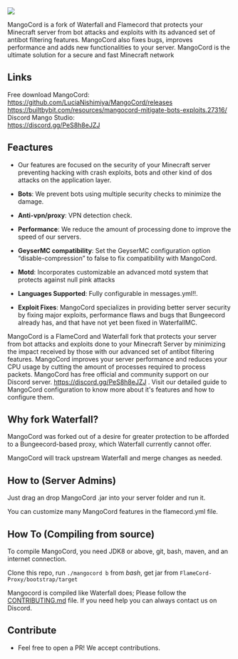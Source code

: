 
<img src="https://mondongo.cf/cloud/up/Mangocord.png" />

MangoCord is a fork of Waterfall and Flamecord that protects your Minecraft server from bot attacks and exploits with its advanced set of antibot filtering features. MangoCord also fixes bugs, improves performance and adds new functionalities to your server. MangoCord is the ultimate solution for a secure and fast Minecraft network

## Links
Free download MangoCord:<br>
https://github.com/LuciaNishimiya/MangoCord/releases<br>
https://builtbybit.com/resources/mangocord-mitigate-bots-exploits.27316/
<br>
Discord Mango Studio:<br>
https://discord.gg/PeS8h8eJZJ

## Feactures
* Our features are focused on the security of your Minecraft server preventing hacking with crash exploits, bots and other kind of dos attacks on the application layer.

* **Bots**: We prevent bots using multiple security checks to minimize the damage.

* **Anti-vpn/proxy**: VPN detection check.

* **Performance**: We reduce the amount of processing done to improve the speed of our servers.

* **GeyserMC compatibility**: Set the GeyserMC configuration option “disable-compression” to false to fix compatibility with MangoCord.

* **Motd**: Incorporates customizable an advanced motd system that protects against null pink attacks

* **Languages Supported**: Fully configurable in messages.yml!!.

* **Exploit Fixes**: MangoCord specializes in providing better server security by fixing major exploits, performance flaws and bugs that Bungeecord already has, and that have not yet been fixed in WaterfallMC.


MangoCord is a FlameCord and Waterfall fork that protects your server from bot attacks and exploits done to your Minecraft Server by minimizing the impact received by those with our advanced set of antibot filtering features. MangoCord improves your server performance and reduces your CPU usage by cutting the amount of processes required to process packets. MangoCord has free official and community support on our Discord server. https://discord.gg/PeS8h8eJZJ . Visit our detailed guide to MangoCord configuration to know more about it's features and how to configure them.


## Why fork Waterfall?

MangoCord  was forked out of a desire for greater protection to be afforded to a Bungeecord-based proxy, which Waterfall currently cannot offer.

MangoCord  will track upstream Waterfall and merge changes as needed.

## How to (Server Admins)

Just drag an drop MangoCord .jar into your server folder and run it.

You can customize many MangoCord  features in the flamecord.yml file.

## How To (Compiling from source)

To compile MangoCord, you need JDK8 or above, git, bash, maven, and an internet connection.

Clone this repo, run `./mangocord b` from *bash*, get jar from `FlameCord-Proxy/bootstrap/target`

Mangocord is compiled like Waterfall does; Please follow the [CONTRIBUTING.md](https://github.com/LuciaNishimiya/MangoCord/blob/main/CONTRIBUTING.md) file. If you need help you can always contact us on Discord.

## Contribute

* Feel free to open a PR! We accept contributions.
